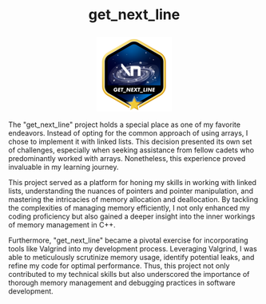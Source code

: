 # <p align = "center">get_next_line</p>

<p align = "center">
<a href = ""><img gnl = "get_next_line" src = "get_next_linem.png"></a>
</p>

The "get_next_line" project holds a special place as one of my favorite endeavors. Instead of opting for the common approach of using arrays, I chose to implement it with linked lists. This decision presented its own set of challenges, especially when seeking assistance from fellow cadets who predominantly worked with arrays. Nonetheless, this experience proved invaluable in my learning journey.

This project served as a platform for honing my skills in working with linked lists, understanding the nuances of pointers and pointer manipulation, and mastering the intricacies of memory allocation and deallocation. By tackling the complexities of managing memory efficiently, I not only enhanced my coding proficiency but also gained a deeper insight into the inner workings of memory management in C++.

Furthermore, "get_next_line" became a pivotal exercise for incorporating tools like Valgrind into my development process. Leveraging Valgrind, I was able to meticulously scrutinize memory usage, identify potential leaks, and refine my code for optimal performance. Thus, this project not only contributed to my technical skills but also underscored the importance of thorough memory management and debugging practices in software development.
